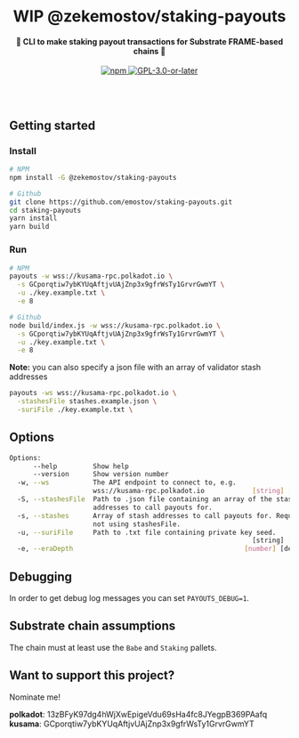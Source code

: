 <div align="center">
  <h1 align="center">WIP @zekemostov/staking-payouts</h1>
  <h4 align="center">💸 CLI to make staking payout transactions for Substrate FRAME-based chains 💸</h4>

  <p align="center">
    <a href="https://www.npmjs.com/package/@zekemostov/staking-payouts"">
      <img alt="npm" src="https://img.shields.io/npm/v/@zekemostov/staking-payouts" />
    </a>
    <a href="https://github.com/emostov/staking-payouts/blob/master/LICENSE">
      <img alt="GPL-3.0-or-later" src="https://img.shields.io/npm/l/@zekemostov/staking-payouts"" />
    </a>
  </p>
</div>

<br /><br />

## Getting started

### Install

```bash
# NPM
npm install -G @zekemostov/staking-payouts

# Github
git clone https://github.com/emostov/staking-payouts.git
cd staking-payouts
yarn install
yarn build
```

### Run

```bash
# NPM
payouts -w wss://kusama-rpc.polkadot.io \
  -s GCporqtiw7ybKYUqAftjvUAjZnp3x9gfrWsTy1GrvrGwmYT \
  -u ./key.example.txt \
  -e 8

# Github
node build/index.js -w wss://kusama-rpc.polkadot.io \
  -s GCporqtiw7ybKYUqAftjvUAjZnp3x9gfrWsTy1GrvrGwmYT \
  -u ./key.example.txt \
  -e 8
```

**Note:** you can also specify a json file with an array of validator stash addresses

```bash
payouts -ws wss://kusama-rpc.polkadot.io \
  -stashesFile stashes.example.json \
  -suriFile ./key.example.txt \
```

## Options

```bash
Options:
      --help         Show help                                         [boolean]
      --version      Show version number                               [boolean]
  -w, --ws           The API endpoint to connect to, e.g.
                     wss://kusama-rpc.polkadot.io            [string] [required]
  -S, --stashesFile  Path to .json file containing an array of the stash
                     addresses to call payouts for.                     [string]
  -s, --stashes      Array of stash addresses to call payouts for. Required if
                     not using stashesFile.                              [array]
  -u, --suriFile     Path to .txt file containing private key seed.
                                                             [string] [required]
  -e, --eraDepth                                           [number] [default: 0]
```

## Debugging

In order to get debug log messages you can set `PAYOUTS_DEBUG=1`.

## Substrate chain assumptions

The chain must at least use the `Babe` and `Staking` pallets.

## Want to support this project?

Nominate me!

**polkadot**: 13zBFyK97dg4hWjXwEpigeVdu69sHa4fc8JYegpB369PAafq
**kusama**: GCporqtiw7ybKYUqAftjvUAjZnp3x9gfrWsTy1GrvrGwmYT